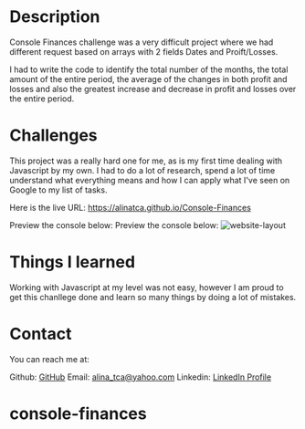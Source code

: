 # Description

Console Finances challenge was a very difficult project where we had different request based on arrays with 2 fields Dates and Proift/Losses. 

I had to write the code to identify the total number of the months, the total amount of the entire period, the average of the changes in both profit and losses and also the greatest increase and decrease in profit and losses over the entire period. 

# Challenges

This project was a really hard one for me, as is my first time dealing with Javascript by my own. I had to do a lot of research, spend a lot of time understand what everything means and how I can apply what I've seen on Google to my list of tasks. 


Here is the live URL: https://alinatca.github.io/Console-Finances

Preview the console below: Preview the console below: ![website-layout](website-preview.png)


# Things I learned

Working with Javascript at my level was not easy, however I am proud to get this chanllege done and learn so many things by doing a lot of mistakes. 

# Contact

You can reach me at:

Github: [GitHub](https://github.com/alinatca)
Email: alina_tca@yahoo.com
Linkedin: [LinkedIn Profile](https://www.linkedin.com/in/alina-tudor-7a1047168/)
# console-finances